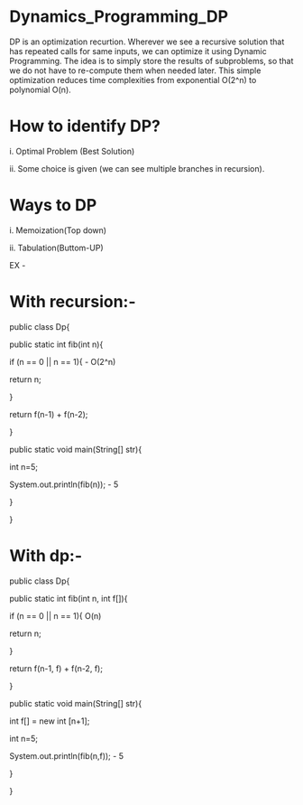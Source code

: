 # Dynamics_Programming_DP

DP is an optimization recurtion.
Wherever we see a recursive solution that has repeated calls for same inputs, we can optimize it using Dynamic Programming.
The idea is to simply store the results of subproblems, so that we do not have to re-compute them when needed later.
This simple optimization reduces time complexities from exponential O(2^n) to polynomial O(n).

# How to identify DP?
i. Optimal Problem (Best Solution)

ii. Some choice is given (we can see multiple branches in recursion).

# Ways to DP
i. Memoization(Top down)

ii. Tabulation(Buttom-UP)


EX - 

With recursion:-
=================
public class Dp{

public static int fib(int n){

if (n == 0 || n == 1){ - O(2^n)

return n;

}

return f(n-1) + f(n-2);

}

public static void main(String[] str){

int n=5;

System.out.println(fib(n)); - 5

}

}

With dp:-
=================

public class Dp{

public static int fib(int n, int f[]){

if (n == 0 || n == 1){ O(n)

return n;

}

return f(n-1, f) + f(n-2, f);

}

public static void main(String[] str){

int f[] = new int [n+1];

int n=5;

System.out.println(fib(n,f)); - 5

}

}




